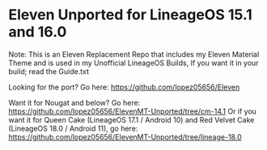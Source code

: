 # Eleven Unported for LineageOS 15.1 and 16.0
Note: This is an Eleven Replacement Repo that includes my Eleven Material Theme and is used in my Unofficial LineageOS Builds, If you want it in your build; read the Guide.txt

Looking for the port? Go here: https://github.com/lopez05656/Eleven

Want it for Nougat and below? Go here: https://github.com/lopez05656/ElevenMT-Unported/tree/cm-14.1
Or if you want it for Queen Cake (LineageOS 17.1 / Android 10) and Red Velvet Cake (LineageOS 18.0 / Android 11), 
go here: https://github.com/lopez05656/ElevenMT-Unported/tree/lineage-18.0


